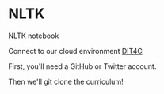 # NLTK
NLTK notebook

 
Connect to our cloud environment [DIT4C](https://resbaz.cloud.edu.au/)

First, you'll need a GitHub or Twitter account.

Then we'll git clone the curriculum!
